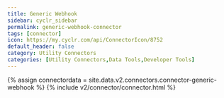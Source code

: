```yaml
---
title: Generic Webhook
sidebar: cyclr_sidebar
permalink: generic-webhook-connector
tags: [connector]
icon: https://my.cyclr.com/api/ConnectorIcon/8752
default_header: false
category: Utility Connectors
categories: [Utility Connectors,Data Tools,Developer Tools]
---
```

{% assign connectordata = site.data.v2.connectors.connector-generic-webhook %}
{% include v2/connector/connector.html %}	